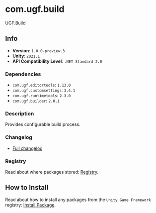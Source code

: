 # com.ugf.build

UGF.Build

## Info

- **Version**: `1.0.0-preview.3`
- **Unity**: `2021.1`
- **API Compatibility Level**: `.NET Standard 2.0`

### Dependencies

- `com.ugf.editortools`: `1.13.0`
- `com.ugf.customsettings`: `3.4.1`
- `com.ugf.runtimetools`: `2.3.0`
- `com.ugf.builder`: `2.0.1`


### Description

Provides configurable build process.

### Changelog

- [Full changelog](changelog.md)

### Registry

Read about where packages stored: [Registry](https://github.com/unity-game-framework/organization/blob/main/docs/registry.md).

## How to Install

Read about how to install any packages from the `Unity Game Framework` registry: [Install Package](https://github.com/unity-game-framework/organization/blob/main/docs/install-packages.md).
